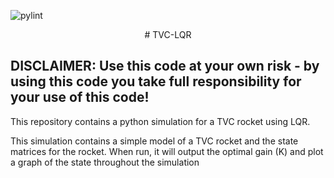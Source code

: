 ![pylint](https://github.com/atlas-aerospace-yt/TVC-LQR/actions/workflows/pylint.yml/badge.svg)
<p align="center">
# TVC-LQR

## DISCLAIMER: Use this code at your own risk - by using this code you take full responsibility for your use of this code!
</p>

This repository contains a python simulation for a TVC rocket using LQR. 

This simulation contains a simple model of a TVC rocket and the state matrices for the rocket. When run, it will output the optimal gain (K) and plot a graph of the state throughout the simulation
